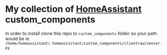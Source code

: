 # My collection of [HomeAssistant](https://home-assistant.io/) custom_components
In order to install clone this repo to `custom_components` folder so your path would be ie `/home/homeassistant/.homeassistant/custom_components/clientraw/sensor.py`
